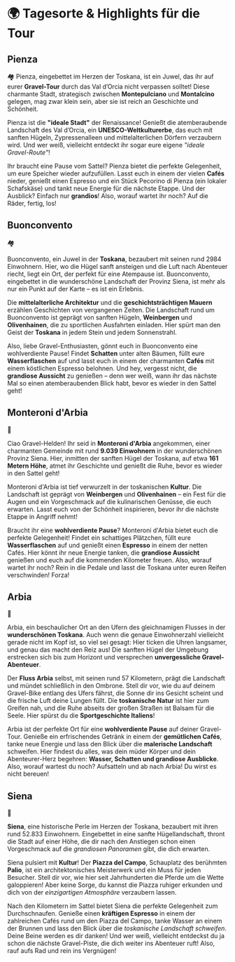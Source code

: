 # 🌍 Tagesorte & Highlights für die Tour

## Pienza

🏘️ Pienza, eingebettet im Herzen der Toskana, ist ein Juwel, das ihr auf eurer **Gravel-Tour** durch das Val d’Orcia nicht verpassen solltet! Diese charmante Stadt, strategisch zwischen **Montepulciano** und **Montalcino** gelegen, mag zwar klein sein, aber sie ist reich an Geschichte und Schönheit.

Pienza ist die **"ideale Stadt"** der Renaissance! Genießt die atemberaubende Landschaft des Val d’Orcia, ein **UNESCO-Weltkulturerbe**, das euch mit sanften Hügeln, Zypressenalleen und mittelalterlichen Dörfern verzaubern wird. Und wer weiß, vielleicht entdeckt ihr sogar eure eigene *"ideale Gravel-Route"*!

Ihr braucht eine Pause vom Sattel? Pienza bietet die perfekte Gelegenheit, um eure Speicher wieder aufzufüllen. Lasst euch in einem der vielen **Cafés** nieder, genießt einen Espresso und ein Stück Pecorino di Pienza (ein lokaler Schafskäse) und tankt neue Energie für die nächste Etappe. Und der Ausblick? Einfach nur **grandios**! Also, worauf wartet ihr noch? Auf die Räder, fertig, los!

## Buonconvento

🏘️

Buonconvento, ein Juwel in der **Toskana**, bezaubert mit seinen rund 2984 Einwohnern. Hier, wo die Hügel sanft ansteigen und die Luft nach Abenteuer riecht, liegt ein Ort, der perfekt für eine Atempause ist. Buonconvento, eingebettet in die wunderschöne Landschaft der Provinz Siena, ist mehr als nur ein Punkt auf der Karte – es ist ein Erlebnis.

Die **mittelalterliche Architektur** und die **geschichtsträchtigen Mauern** erzählen Geschichten von vergangenen Zeiten. Die Landschaft rund um Buonconvento ist geprägt von sanften Hügeln, **Weinbergen** und **Olivenhainen**, die zu sportlichen Ausfahrten einladen. Hier spürt man den Geist der **Toskana** in jedem Stein und jedem Sonnenstrahl.

Also, liebe Gravel-Enthusiasten, gönnt euch in Buonconvento eine wohlverdiente Pause! Findet **Schatten** unter alten Bäumen, füllt eure **Wasserflaschen** auf und lasst euch in einem der charmanten **Cafés** mit einem köstlichen Espresso belohnen. Und hey, vergesst nicht, die **grandiose Aussicht** zu genießen – denn wer weiß, wann ihr das nächste Mal so einen atemberaubenden Blick habt, bevor es wieder in den Sattel geht!

## Monteroni d'Arbia

🍇

Ciao Gravel-Helden! Ihr seid in **Monteroni d'Arbia** angekommen, einer charmanten Gemeinde mit rund **9.039 Einwohnern** in der wunderschönen Provinz Siena. Hier, inmitten der sanften Hügel der Toskana, auf etwa **161 Metern Höhe**, atmet ihr Geschichte und genießt die Ruhe, bevor es wieder in den Sattel geht!

Monteroni d'Arbia ist tief verwurzelt in der toskanischen **Kultur**. Die Landschaft ist geprägt von **Weinbergen** und **Olivenhainen** – ein Fest für die Augen und ein Vorgeschmack auf die kulinarischen Genüsse, die euch erwarten. Lasst euch von der Schönheit inspirieren, bevor ihr die nächste Etappe in Angriff nehmt!

Braucht ihr eine **wohlverdiente Pause**? Monteroni d'Arbia bietet euch die perfekte Gelegenheit! Findet ein schattiges Plätzchen, füllt eure **Wasserflaschen** auf und genießt einen **Espresso** in einem der netten Cafés. Hier könnt ihr neue Energie tanken, die **grandiose Aussicht** genießen und euch auf die kommenden Kilometer freuen. Also, worauf wartet ihr noch? Rein in die Pedale und lasst die Toskana unter euren Reifen verschwinden! Forza!

## Arbia

🌊

Arbia, ein beschaulicher Ort an den Ufern des gleichnamigen Flusses in der **wunderschönen Toskana**. Auch wenn die genaue Einwohnerzahl vielleicht gerade nicht im Kopf ist, so viel sei gesagt: Hier ticken die Uhren langsamer, und genau das macht den Reiz aus! Die sanften Hügel der Umgebung erstrecken sich bis zum Horizont und versprechen **unvergessliche Gravel-Abenteuer**.

Der **Fluss Arbia** selbst, mit seinen rund 57 Kilometern, prägt die Landschaft und mündet schließlich in den Ombrone. Stell dir vor, wie du auf deinem Gravel-Bike entlang des Ufers fährst, die Sonne dir ins Gesicht scheint und die frische Luft deine Lungen füllt. Die **toskanische Natur** ist hier zum Greifen nah, und die Ruhe abseits der großen Straßen ist Balsam für die Seele. Hier spürst du die **Sportgeschichte Italiens**!

Arbia ist der perfekte Ort für eine **wohlverdiente Pause** auf deiner Gravel-Tour. Genieße ein erfrischendes Getränk in einem der **gemütlichen Cafés**, tanke neue Energie und lass den Blick über die **malerische Landschaft** schweifen. Hier findest du alles, was dein müder Körper und dein Abenteurer-Herz begehren: **Wasser, Schatten und grandiose Ausblicke**. Also, worauf wartest du noch? Aufsatteln und ab nach Arbia! Du wirst es nicht bereuen!

## Siena

🏰

**Siena**, eine historische Perle im Herzen der Toskana, bezaubert mit ihren rund 52.833 Einwohnern. Eingebettet in eine sanfte Hügellandschaft, thront die Stadt auf einer Höhe, die dir nach den Anstiegen schon einen Vorgeschmack auf die *grandiosen Panoramen* gibt, die dich erwarten.

Siena pulsiert mit **Kultur**! Der **Piazza del Campo**, Schauplatz des berühmten **Palio**, ist ein architektonisches Meisterwerk und ein Muss für jeden Besucher. Stell dir vor, wie hier seit Jahrhunderten die Pferde um die Wette galoppieren! Aber keine Sorge, du kannst die Piazza ruhiger erkunden und dich von der *einzigartigen Atmosphäre* verzaubern lassen.

Nach den Kilometern im Sattel bietet Siena die perfekte Gelegenheit zum Durchschnaufen. Genieße einen **kräftigen Espresso** in einem der zahlreichen Cafés rund um den Piazza del Campo, tanke Wasser an einem der Brunnen und lass den Blick über die *toskanische Landschaft schweifen*. Deine Beine werden es dir danken! Und wer weiß, vielleicht entdeckst du ja schon die nächste Gravel-Piste, die dich weiter ins Abenteuer ruft! Also, rauf aufs Rad und rein ins Vergnügen!


